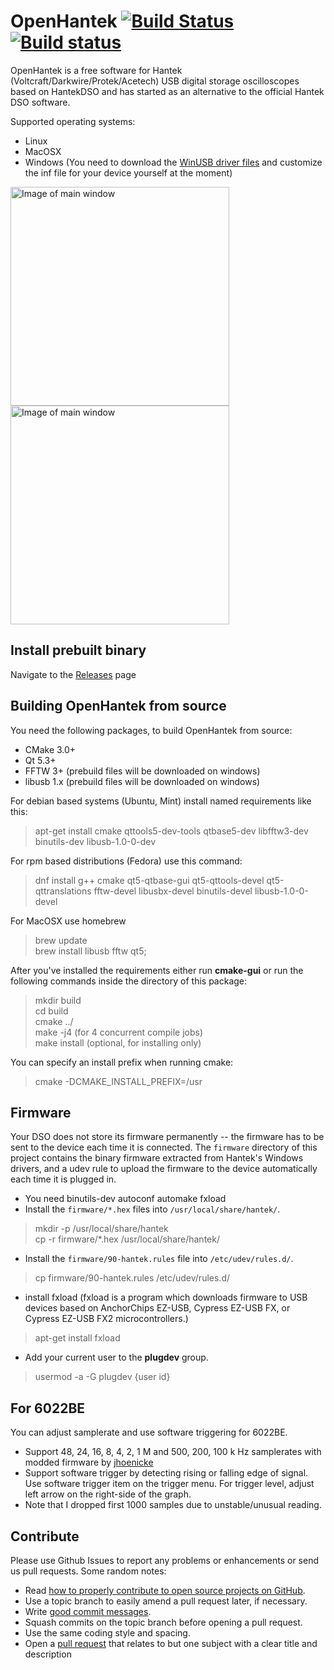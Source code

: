 # OpenHantek [![Build Status](https://travis-ci.org/OpenHantek/openhantek.svg)](https://travis-ci.org/OpenHantek/openhantek) [![Build status](https://ci.appveyor.com/api/projects/status/9w4rd5r04ufqafr4/branch/master?svg=true)](https://ci.appveyor.com/project/davidgraeff/openhantek/branch/master)
OpenHantek is a free software for Hantek (Voltcraft/Darkwire/Protek/Acetech) USB digital storage oscilloscopes based on HantekDSO and has started as an alternative to the official Hantek DSO software.

Supported operating systems:
* Linux
* MacOSX
* Windows (You need to download the [WinUSB driver files](http://libusb-winusb-wip.googlecode.com/files/winusb%20driver.zip) and customize the inf file for your device yourself at the moment)

<img alt="Image of main window" width="350" src="doc/screenshot_mainwindow.png">
<img alt="Image of main window" width="350" src="doc/screenshot_mainwindow_win.png">

## Install prebuilt binary
Navigate to the [Releases](https://github.com/OpenHantek/openhantek/releases) page 

## Building OpenHantek from source
You need the following packages, to build OpenHantek from source:
* CMake 3.0+
* Qt 5.3+
* FFTW 3+ (prebuild files will be downloaded on windows)
* libusb 1.x (prebuild files will be downloaded on windows)

For debian based systems (Ubuntu, Mint) install named requirements like this:
> apt-get install cmake qttools5-dev-tools qtbase5-dev libfftw3-dev binutils-dev libusb-1.0-0-dev

For rpm based distributions (Fedora) use this command:
> dnf install g++ cmake qt5-qtbase-gui qt5-qttools-devel qt5-qttranslations fftw-devel libusbx-devel binutils-devel libusb-1.0-0-devel

For MacOSX use homebrew
> brew update <br>
> brew install libusb fftw qt5;

After you've installed the requirements either run **cmake-gui** or run the following commands inside the directory of this package:
> mkdir build <br>
> cd build <br>
> cmake ../ <br>
> make -j4 (for 4 concurrent compile jobs) <br>
> make install (optional, for installing only)

You can specify an install prefix when running cmake:
> cmake -DCMAKE_INSTALL_PREFIX=/usr

## Firmware
Your DSO does not store its firmware permanently -- the firmware has to be sent to the device each time it is connected. The `firmware` directory of this project contains the binary firmware extracted from Hantek's Windows drivers, and a udev rule to upload the firmware to the device automatically each time it is plugged in.

* You need binutils-dev autoconf automake fxload
* Install the `firmware/*.hex` files into `/usr/local/share/hantek/`.

> mkdir -p /usr/local/share/hantek <br>
> cp -r firmware/*.hex /usr/local/share/hantek/

* Install the `firmware/90-hantek.rules` file into `/etc/udev/rules.d/`.

> cp firmware/90-hantek.rules /etc/udev/rules.d/

* install fxload (fxload is a program which downloads firmware to USB  devices  based on AnchorChips EZ-USB, Cypress EZ-USB FX, or Cypress EZ-USB FX2 microcontrollers.)

> apt-get install fxload

* Add your current user to the **plugdev** group.

> usermod -a -G plugdev {user id}

## For 6022BE
You can adjust samplerate and use software triggering for 6022BE.
   - Support 48, 24, 16, 8, 4, 2, 1 M and 500, 200, 100 k Hz samplerates with modded firmware by [jhoenicke](https://github.com/rpcope1/Hantek6022API) 
   - Support software trigger by detecting rising or falling edge of signal. Use software trigger item on the trigger menu. For trigger level, adjust left arrow on the right-side of the graph.
   - Note that I dropped first 1000 samples due to unstable/unusual reading.

## Contribute
Please use Github Issues to report any problems or enhancements or send us pull requests. Some random notes:
   - Read [how to properly contribute to open source projects on GitHub][10].
   - Use a topic branch to easily amend a pull request later, if necessary.
   - Write [good commit messages][11].
   - Squash commits on the topic branch before opening a pull request.
   - Use the same coding style and spacing.
   - Open a [pull request][12] that relates to but one subject with a clear title and description
     
[10]: http://gun.io/blog/how-to-github-fork-branch-and-pull-request
[11]: http://tbaggery.com/2008/04/19/a-note-about-git-commit-messages.html
[12]: https://help.github.com/articles/using-pull-requests
